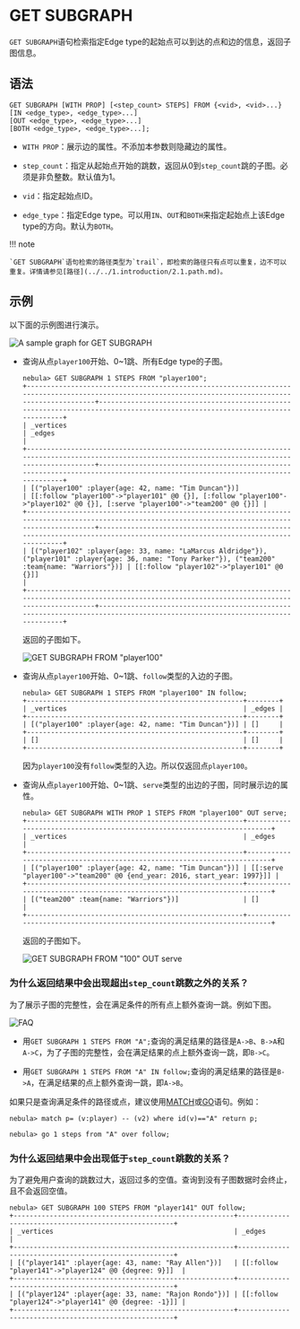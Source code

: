 # GET SUBGRAPH

`GET SUBGRAPH`语句检索指定Edge type的起始点可以到达的点和边的信息，返回子图信息。

## 语法

```ngql
GET SUBGRAPH [WITH PROP] [<step_count> STEPS] FROM {<vid>, <vid>...}
[IN <edge_type>, <edge_type>...]
[OUT <edge_type>, <edge_type>...]
[BOTH <edge_type>, <edge_type>...];
```

- `WITH PROP`：展示边的属性。不添加本参数则隐藏边的属性。

- `step_count`：指定从起始点开始的跳数，返回从0到`step_count`跳的子图。必须是非负整数。默认值为1。

- `vid`：指定起始点ID。

- `edge_type`：指定Edge type。可以用`IN`、`OUT`和`BOTH`来指定起始点上该Edge type的方向。默认为`BOTH`。

!!! note

    `GET SUBGRAPH`语句检索的路径类型为`trail`，即检索的路径只有点可以重复，边不可以重复。详情请参见[路径](../../1.introduction/2.1.path.md)。

## 示例

以下面的示例图进行演示。

![A sample graph for GET SUBGRAPH](https://docs-cdn.nebula-graph.com.cn/docs-2.0/2.quick-start/dataset-for-crud.png)

- 查询从点`player100`开始、0~1跳、所有Edge type的子图。

    ```ngql
    nebula> GET SUBGRAPH 1 STEPS FROM "player100";
    +-------------------------------------------------------------------------------------------------------------------------------------------------------+-----------------------------------------------------------------------------------------------------------------------------+
    | _vertices                                                                                                                                             | _edges                                                                                                                      |
    +-------------------------------------------------------------------------------------------------------------------------------------------------------+-----------------------------------------------------------------------------------------------------------------------------+
    | [("player100" :player{age: 42, name: "Tim Duncan"})]                                                                                                  | [[:follow "player100"->"player101" @0 {}], [:follow "player100"->"player102" @0 {}], [:serve "player100"->"team200" @0 {}]] |
    +-------------------------------------------------------------------------------------------------------------------------------------------------------+-----------------------------------------------------------------------------------------------------------------------------+
    | [("player102" :player{age: 33, name: "LaMarcus Aldridge"}), ("player101" :player{age: 36, name: "Tony Parker"}), ("team200" :team{name: "Warriors"})] | [[:follow "player102"->"player101" @0 {}]]                                                                                  |
    +-------------------------------------------------------------------------------------------------------------------------------------------------------+-----------------------------------------------------------------------------------------------------------------------------+
    ```

    返回的子图如下。

    ![GET SUBGRAPH FROM "player100"](https://docs-cdn.nebula-graph.com.cn/docs-2.0/3.ngql-guide/15.subgraph-and-path/subgraph-1.png)

- 查询从点`player100`开始、0~1跳、`follow`类型的入边的子图。

    ```ngql
    nebula> GET SUBGRAPH 1 STEPS FROM "player100" IN follow;
    +------------------------------------------------------+--------+
    | _vertices                                            | _edges |
    +------------------------------------------------------+--------+
    | [("player100" :player{age: 42, name: "Tim Duncan"})] | []     |
    +------------------------------------------------------+--------+
    | []                                                   | []     |
    +------------------------------------------------------+--------+
    ```

    因为`player100`没有`follow`类型的入边。所以仅返回点`player100`。

- 查询从点`player100`开始、0~1跳、`serve`类型的出边的子图，同时展示边的属性。

    ```ngql
    nebula> GET SUBGRAPH WITH PROP 1 STEPS FROM "player100" OUT serve;
    +------------------------------------------------------+-------------------------------------------------------------------------+
    | _vertices                                            | _edges                                                                  |
    +------------------------------------------------------+-------------------------------------------------------------------------+
    | [("player100" :player{age: 42, name: "Tim Duncan"})] | [[:serve "player100"->"team200" @0 {end_year: 2016, start_year: 1997}]] |
    +------------------------------------------------------+-------------------------------------------------------------------------+
    | [("team200" :team{name: "Warriors"})]                | []                                                                      |
    +------------------------------------------------------+-------------------------------------------------------------------------+
    ```

    返回的子图如下。

    ![GET SUBGRAPH FROM "100" OUT serve](https://docs-cdn.nebula-graph.com.cn/docs-2.0/3.ngql-guide/15.subgraph-and-path/subgraph-2.png)

### 为什么返回结果中会出现超出`step_count`跳数之外的关系？

为了展示子图的完整性，会在满足条件的所有点上额外查询一跳。例如下图。

![FAQ](subgraph2.png)

- 用`GET SUBGRAPH 1 STEPS FROM "A";`查询的满足结果的路径是`A->B`、`B->A`和`A->C`，为了子图的完整性，会在满足结果的点上额外查询一跳，即`B->C`。

- 用`GET SUBGRAPH 1 STEPS FROM "A" IN follow;`查询的满足结果的路径是`B->A`，在满足结果的点上额外查询一跳，即`A->B`。

如果只是查询满足条件的路径或点，建议使用[MATCH](../7.general-query-statements/2.match.md)或[GO](../7.general-query-statements/3.go.md)语句。例如：

```ngql
nebula> match p= (v:player) -- (v2) where id(v)=="A" return p;

nebula> go 1 steps from "A" over follow;
```

### 为什么返回结果中会出现低于`step_count`跳数的关系？

为了避免用户查询的跳数过大，返回过多的空值。查询到没有子图数据时会终止，且不会返回空值。

```ngql
nebula> GET SUBGRAPH 100 STEPS FROM "player141" OUT follow;
+-------------------------------------------------------+------------------------------------------------------+
| _vertices                                             | _edges                                               |
+-------------------------------------------------------+------------------------------------------------------+
| [("player141" :player{age: 43, name: "Ray Allen"})]   | [[:follow "player141"->"player124" @0 {degree: 9}]]  |
+-------------------------------------------------------+------------------------------------------------------+
| [("player124" :player{age: 33, name: "Rajon Rondo"})] | [[:follow "player124"->"player141" @0 {degree: -1}]] |
+-------------------------------------------------------+------------------------------------------------------+
```